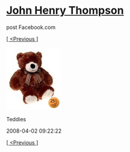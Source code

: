 # [John Henry Thompson](../README.md)
post Facebook.com

[[ <Previous ]](2008-04-02-14.md)

[![](../media/2008-04-02/Teddies-14.jpg)](../README.md)

Teddies

2008-04-02 09:22:22

[[ <Previous ]](2008-04-02-14.md)